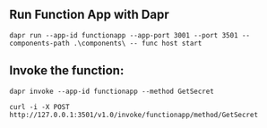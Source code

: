 
## Run Function App with Dapr

```shell
dapr run --app-id functionapp --app-port 3001 --port 3501 --components-path .\components\ -- func host start
```

## Invoke the function: 

```shell
dapr invoke --app-id functionapp --method GetSecret
```

```shell
curl -i -X POST http://127.0.0.1:3501/v1.0/invoke/functionapp/method/GetSecret
```